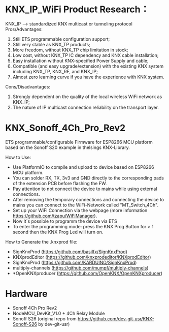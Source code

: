 # KNX_IP_WiFi Product Research：
  KNX_IP --> standardized KNX multicast or tunneling protocol 
Pros/Advantages:
  1. Still ETS programmable configuration support;
  2. Still very stable as KNX_TP products;
  3. More freedom, without KNX_TP chip limitation in stock;
  4. Low cost, without KNX_TP IC dependency and KNX cable installation;
  5. Easy installation without KNX-specified Power Supply and cable;
  6. Compatible (and easy upgrade/extension) with the existing KNX system including KNX_TP, KNX_RF, and KNX_IP;
  7. Almost zero learning curve if you have the experience with KNX system.
  
Cons/Disadvantages:
  1. Strongly dependent on the quality of the local wireless WiFi network as KNX_IP;
  2. The nature of IP multicast connection reliability on the transport layer.

# KNX_Sonoff_4Ch_Pro_Rev2
ETS programmable/configurable Firmware for ESP8266 MCU platform based on the Sonoff S20 example in thelsings KNX-Library.

How to Use:
- Use PlatformIO to compile and upload to device based on ESP8266 MCU platform. 
- You can solder RX, TX, 3v3 and GND directly to the corresponding pads of the extension PCB before flashing the FW.
- Pay attention to not connect the device to mains while using external connections.
- After removing the temporary connections and connecting the device to mains you can connect to the WiFi-Network called "MT_Switch_4Ch".
- Set up your WiFi Connection via the webpage (more information https://github.com/tzapu/WiFiManager).
- Now it´s possible to programm the device via ETS
- To enter the programming mode: press the KNX Prog Button for > 1 second then the KNX Prog Led will turn on.

How to Generate the .knxprod file:
- SignKnxProd (https://github.com/basilfx/SignKnxProd)
- KNXprodEditor (https://github.com/knxprodeditor/KNXprodEditor)
- SignKnxProd (https://github.com/KARDUINO/SignKnxProd)
- multiply-channels (https://github.com/mumpf/multiply-channels)
- *OpenKNXproducer (https://github.com/OpenKNX/OpenKNXproducer)

# Hardware 
- Sonoff 4Ch Pro Rev2
- NodeMCU_DevKit_V1.0 + 4Ch Relay Module
- Sonoff S26 (original repo from https://github.com/dev-git-usr/KNX-Sonoff-S26 by dev-git-usr)